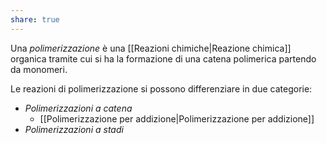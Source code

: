 ```yaml
---
share: true
---
```

Una *polimerizzazione* è una [[Reazioni chimiche|Reazione chimica]] organica tramite cui si ha la formazione di una catena polimerica partendo da monomeri.

Le reazioni di polimerizzazione si possono differenziare in due categorie:
- *Polimerizzazioni a catena*
	- [[Polimerizzazione per addizione|Polimerizzazione per addizione]]
- *Polimerizzazioni a stadi*